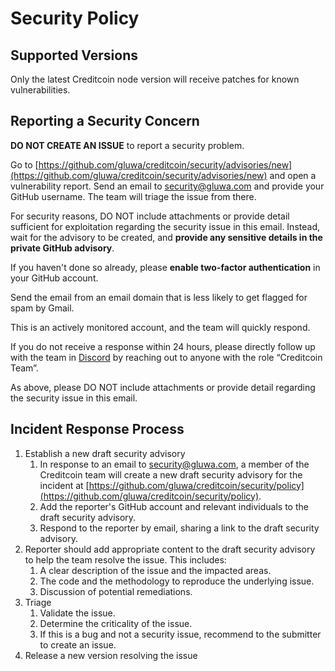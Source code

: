 # Security Policy

## Supported Versions

Only the latest Creditcoin node version will receive patches for known vulnerabilities.

## Reporting a Security Concern

**DO NOT CREATE AN ISSUE** to report a security problem.

Go to [https://github.com/gluwa/creditcoin/security/advisories/new](https://github.com/gluwa/creditcoin/security/advisories/new) and open a vulnerability report. Send an email to [security@gluwa.com](mailto:security@gluwa.com) and provide your GitHub username. The team will triage the issue from there.

For security reasons, DO NOT include attachments or provide detail sufficient for exploitation regarding the security issue in this email. Instead, wait for the advisory to be created, and **provide any sensitive details in the private GitHub advisory**.

If you haven't done so already, please **enable two-factor authentication** in your GitHub account.

Send the email from an email domain that is less likely to get flagged for spam by Gmail.

This is an actively monitored account, and the team will quickly respond.

If you do not receive a response within 24 hours, please directly follow up with the team in [Discord](https://discord.gg/creditcoin) by reaching out to anyone with the role “Creditcoin Team”.

As above, please DO NOT include attachments or provide detail regarding the security issue in this email.

## Incident Response Process

1. Establish a new draft security advisory
    1. In response to an email to [security@gluwa.com](mailto:security@gluwa.com), a member of the Creditcoin team will create a new draft security advisory for the incident at [https://github.com/gluwa/creditcoin/security/policy](https://github.com/gluwa/creditcoin/security/policy).
    2. Add the reporter's GitHub account and relevant individuals to the draft security advisory.
    3. Respond to the reporter by email, sharing a link to the draft security advisory.
2. Reporter should add appropriate content to the draft security advisory to help the team resolve the issue. This includes:
    1. A clear description of the issue and the impacted areas.
    2. The code and the methodology to reproduce the underlying issue.
    3. Discussion of potential remediations.
3. Triage
    1. Validate the issue.
    2. Determine the criticality of the issue.
    3. If this is a bug and not a security issue, recommend to the submitter to create an issue.
4. Release a new version resolving the issue
